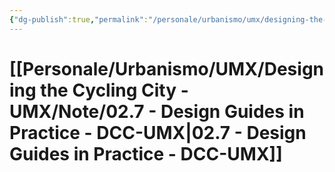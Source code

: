 ```yaml
---
{"dg-publish":true,"permalink":"/personale/urbanismo/umx/designing-the-cycling-city-umx/note/02-7-design-guides-in-practice-dcc-umx/","tags":["UNI"]}
---
```


# [[Personale/Urbanismo/UMX/Designing the Cycling City - UMX/Note/02.7 - Design Guides in Practice - DCC-UMX\|02.7 - Design Guides in Practice - DCC-UMX]]



```table-of-contents
```


